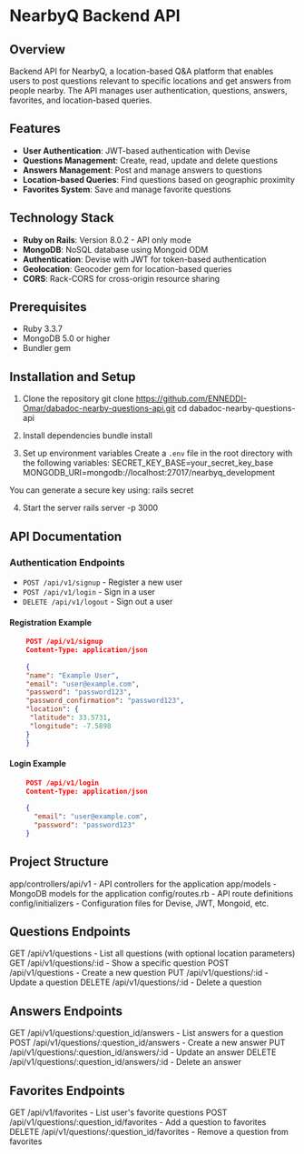 # NearbyQ Backend API

## Overview
Backend API for NearbyQ, a location-based Q&A platform that enables users to post questions relevant to specific locations and get answers from people nearby. The API manages user authentication, questions, answers, favorites, and location-based queries.

## Features
- **User Authentication**: JWT-based authentication with Devise
- **Questions Management**: Create, read, update and delete questions
- **Answers Management**: Post and manage answers to questions
- **Location-based Queries**: Find questions based on geographic proximity
- **Favorites System**: Save and manage favorite questions

## Technology Stack
- **Ruby on Rails**: Version 8.0.2 - API only mode
- **MongoDB**: NoSQL database using Mongoid ODM
- **Authentication**: Devise with JWT for token-based authentication
- **Geolocation**: Geocoder gem for location-based queries
- **CORS**: Rack-CORS for cross-origin resource sharing

## Prerequisites
- Ruby 3.3.7
- MongoDB 5.0 or higher
- Bundler gem

## Installation and Setup

1. Clone the repository
    git clone https://github.com/ENNEDDI-Omar/dabadoc-nearby-questions-api.git
    cd dabadoc-nearby-questions-api

2. Install dependencies
    bundle install

3. Set up environment variables
    Create a `.env` file in the root directory with the following variables:
    SECRET_KEY_BASE=your_secret_key_base
    MONGODB_URI=mongodb://localhost:27017/nearbyq_development

You can generate a secure key using:
   rails secret

4. Start the server
   rails server -p 3000

## API Documentation

### Authentication Endpoints
- `POST /api/v1/signup` - Register a new user
- `POST /api/v1/login` - Sign in a user
- `DELETE /api/v1/logout` - Sign out a user

#### Registration Example
```json
    POST /api/v1/signup
    Content-Type: application/json
    
    {
    "name": "Example User",
    "email": "user@example.com",
    "password": "password123",
    "password_confirmation": "password123",
    "location": {
     "latitude": 33.5731,
     "longitude": -7.5898
    }
    }
```

#### Login Example
```json
    POST /api/v1/login
    Content-Type: application/json
    
    {
      "email": "user@example.com",
      "password": "password123"
    }
```
## Project Structure

app/controllers/api/v1 - API controllers for the application
app/models - MongoDB models for the application
config/routes.rb - API route definitions
config/initializers - Configuration files for Devise, JWT, Mongoid, etc.

## Questions Endpoints

GET /api/v1/questions - List all questions (with optional location parameters)
GET /api/v1/questions/:id - Show a specific question
POST /api/v1/questions - Create a new question
PUT /api/v1/questions/:id - Update a question
DELETE /api/v1/questions/:id - Delete a question


## Answers Endpoints

GET /api/v1/questions/:question_id/answers - List answers for a question
POST /api/v1/questions/:question_id/answers - Create a new answer
PUT /api/v1/questions/:question_id/answers/:id - Update an answer
DELETE /api/v1/questions/:question_id/answers/:id - Delete an answer

## Favorites Endpoints

GET /api/v1/favorites - List user's favorite questions
POST /api/v1/questions/:question_id/favorites - Add a question to favorites
DELETE /api/v1/questions/:question_id/favorites - Remove a question from favorites


      